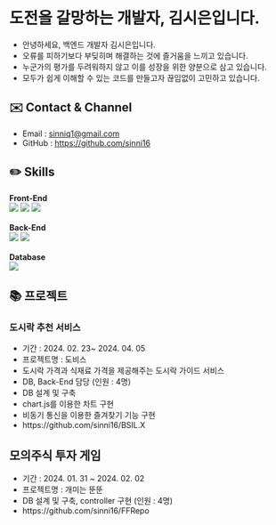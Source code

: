 <h1>도전을 갈망하는 개발자, 김시은입니다.</h1>

- 안녕하세요, 백엔드 개발자 김시은입니다.
- 오류를 피하기보다 부딪히며 해결하는 것에 즐거움을 느끼고 있습니다.
- 누군가의 평가를 두려워하지 않고 이를 성장을 위한 양분으로 삼고 있습니다.
- 모두가 쉽게 이해할 수 있는 코드를 만들고자 끊임없이 고민하고 있습니다. 



<h2> ✉️ Contact & Channel</h2>

- Email : sinniq1@gmail.com
- GitHub : https://github.com/sinni16

<h2> ✏️ Skills</h2>

<b>Front-End</b>
<br>
  <img src="https://img.shields.io/badge/html5-E34F26?style=for-the-badge&logo=html5&logoColor=white"> 
  <img src="https://img.shields.io/badge/css-1572B6?style=for-the-badge&logo=css3&logoColor=white"> 
  <img src="https://img.shields.io/badge/javascript-F7DF1E?style=for-the-badge&logo=javascript&logoColor=black"> 
<br>
<br>
<b>Back-End</b><br>
  <img src="https://img.shields.io/badge/java-007396?style=for-the-badge&logo=java&logoColor=white"> 
  <img src="https://img.shields.io/badge/python-3776AB?style=for-the-badge&logo=python&logoColor=white"> 
  <br><br>
<b>Database</b> <br>
<img src="https://img.shields.io/badge/oracle-F80000?style=for-the-badge&logo=oracle&logoColor=white"> 

<h2> 📚 프로젝트</h2>

<h3>도시락 추천 서비스</h3>

<ul>
  <li> 기간 : 2024. 02. 23~ 2024. 04. 05 </li>
  <li> 프로젝트명 : 도비스 </li>
  <li> 도시락 가격과 식재료 가격을 제공해주는 도시락 가이드 서비스 </li>
  <li> DB, Back-End 담당 (인원 : 4명)</li>
  <li> DB 설계 및 구축 </li>
  <li> chart.js를 이용한 차트 구현 </li>
  <li> 비동기 통신을 이용한 즐겨찾기 기능 구현 </li>
  <li>https://github.com/sinni16/BSIL.X</li>
</ul>

<h2> 모의주식 투자 게임</h2>
<ul>
   <li> 기간 : 2024. 01. 31 ~ 2024. 02. 02</li>
   <li> 프로젝트명 : 개미는 뚠뚠</li>
   <li> DB 설계 및 구축, controller 구현 (인원 : 4명) </li>
  <li> https://github.com/sinni16/FFRepo</li>
</ul>


  
